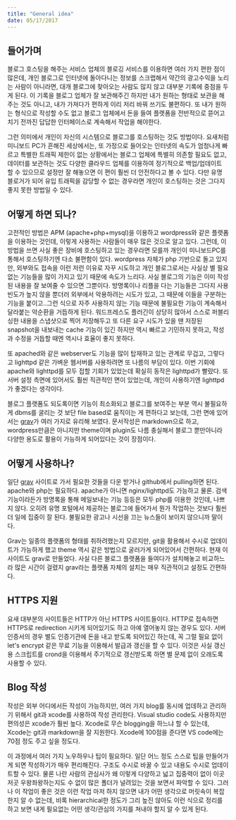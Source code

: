 ```yaml
---
title: "General idea"
date: 05/17/2017
---
```


## 들어가며

블로그 호스팅을 해주는 서비스 업체의 블로깅 서비스를 이용하면 여러 가지 편한 점이 많은데, 개인 블로그로 인터넷에 돌아다니는 정보를 스크랩해서 약간의 광고수익을 노리는 사람이 아니라면, 대개 블로그에 찾아오는 사람도 많지 않고 대부분 기록에 중점을 두게 된다. 이 기록을 블로그 업체가 잘 보관해주긴 하지만 내가 원하는 형태로 보관을 해주는 것도 아니고, 내가 가져다가 편하게 이리 저리 바꿔 쓰기도 불편하다. 또 내가 원하는 형식으로 작성할 수도 없고 블로그 업체에서 돈을 들여 플랫폼을 전반적으로 뜯어고치기 전까진 답답한 인터페이스로 계속해서 작업을 해야한다.

그런 의미에서 개인이 자신의 시스템으로 블로그를 호스팅하는 것도 방법이다. 요새처럼 미니보드 PC가 흔해진 세상에서는, 또 가정으로 들어오는 인터넷의 속도가 엄청나게 빠르고 특별한 트래픽 제한이 없는 상황에서는 블로그 업체에 특별히 의존할 필요도 없고, 데이터를 보관하는 것도 다양한 클라우드 업체를 이용하여 정기적으로 백업/업데이트 할 수 있으므로 설정만 잘 해놓으면 이 편이 훨씬 더 안전하다고 볼 수 있다. 다만 유명 블로거가 되어 유입 트래픽을 감당할 수 없는 경우라면 개인이 호스팅하는 것은 그다지 좋지 못한 방법일 수 있다. 

## 어떻게 하면 되나?

고전적인 방법은 APM (apache+php+mysql)을 이용하고 wordpress와 같은 플랫폼을 이용하는 것인데, 이렇게 사용하는 사람들이 매우 많은 것으로 알고 있다. 그런데, 이 방법을 쓰면 사실 좋은 장비에 호스팅하고 있는 경우라면 모를까 개인이 미니보드PC를 통해서 호스팅하기엔 다소 불편함이 있다. wordpress 자체가 php 기반으로 돌고 있지만, 외부와도 접속을 이런 저런 이유로 자꾸 시도하고 개인 블로그로서는 사실상 별 필요없는 기능들을 많이 가지고 있기 때문에 속도가 느리다. 사실 블로그의 기능은 이미 작성된 내용을 잘 보여줄 수 있으면 그뿐이다. 방명록이나 리플을 다는 기능들은 그다지 사용빈도가 높지 않을 뿐더러 외부에서 악용하려는 시도가 있고, 그 때문에 이들을 구분하는 기능을 붙이고..그런 식으로 자주 사용하지 않는 기능 때문에 불필요한 기능이 계속해서 달라붙는 악순환을 거듭하게 된다. 워드프레스도 플러긴이 상당히 많아서 스스로 퍼블리싱한 내용을 스냅샷으로 찍어 저장해두고 또 다른 요구 시도가 있을 땐 저장된 snapshot을 내보내는 cache 기능이 있긴 하지만 역시 빠르고 기민하지 못하고, 작성과 수정을 거듭할 때엔 역시나 효율이 좋지 못하다. 

또 apached와 같은 webserver도 기능을 많이 탑재하고 있는 관계로 무겁고, 그렇다고 lighttpd 같은 가벼운 웹서버를 사용하려면 또 나름의 부담이 있다. 이번 기회에 apache와 lighttpd를 모두 접할 기회가 있었는데 확실히 동작은 lighttpd가 빨랐다. 또 서버 설정 측면에 있어서도 훨씬 직관적인 면이 있었는데, 개인이 사용하기엔 lighttpd가 좋겠다는 생각이다. 

블로그 플랫폼도 되도록이면 기능이 최소화되고 블로그를 보여주는 부분 역시 불필요하게 dbms를 굴리는 것 보단 file based로 움직이는 게 편하다고 보는데, 그런 면에 있어서는 [grav](https://getgrav.org/)가 여러 가지로 유리해 보였다. 문서작성은 markdown으로 하고, wordpress만큼은 아니지만 theme이며 plugin도 나름 충실해서 블로그 뿐만아니라 다양한 용도로 활용이 가능하게 되어있다는 것이 장점이다.

## 어떻게 사용하나?

일단 [grav](https://getgrav.org/) 사이트로 가서 필요한 것들을 다운 받거나 github에서 pulling하면 된다. apache와 php는 필요하다. apache가 아니면 nginx/lighttpd도 가능하고 물론. 검색 기능이라든가 방명록을 통해 메일보내는 기능 등등은 모두 php를 이용한 것인데, 나쁘지 않다. 오히려 유명 포털에서 제공하는 블로그에 들어가서 뭔가 작업하는 것보다 훨씬 더 일에 집중이 잘 된다. 불필요한 광고나 시선을 끄는 뉴스들이 보이지 않으니까 말이다.

Grav는 일종의 플랫폼의 형태를 취하려했는지 모르지만, git을 활용해서 수시로 업데이트가 가능하게 했고 theme 역시 같은 방법으로 굴러가게 되어있어서 간편하다. 현재 이 사이트도 grav로 만들었다. 사실 다른 블로그 플랫폼을 들여다가 설치해놓고 비교하느라 많은 시간이 걸렸지 grav라는 플랫폼 자체의 설치는 매우 직관적이고 설정도 간편하다. 

## HTTPS 지원

요새 대부분의 사이트들은 HTTP가 아닌 HTTPS 사이트들이다. HTTP로 접속하면 HTTPS로 redirection 시키게 되어있기도 하고 아예 열어놓지 않는 경우도 있다. 서버 인증서의 경우 별도 인증기관에 돈을 내고 받도록 되어있긴 하는데, 꼭 그럴 필요 없이 let's encrypt 같은 무료 기능을 이용해서 발급과 갱신을 할 수 있다. 이것은 사실 갱신용 스크립트를 crond을 이용해서 주기적으로 갱신받도록 하면 별 문제 없이 오래도록 사용할 수 있다. 

## Blog 작성

작성은 외부 어디에서든 작성이 가능하지만, 여러 가지 blog를 동시에 업데하고 관리하기 위해서 git과 xcode를 사용하여 작성 관리한다. Visual studio code도 사용하지만 편의성은 xcode가 훨씬 높다. Xcode로 무슨 blogging을 하느냐 할 수 있는데, Xcode는 git과 markdown을 잘 지원한다. Xcode에 100점을 준다면 VS code에는 70점 정도 주고 싶을 정도다.

이 과정에서 여러 가지 노우하우나 팁이 필요하다. 일단 어느 정도 스스로 팁을 만들어가게 되면 작성하기가 매우 편리해진다. 구조도 수시로 바꿀 수 있고 내용도 수시로 업데이트할 수 있다. 물론 나란 사람의 관심사가 왜 이렇게 다양하고 넓고 집중력이 없이 이곳 저곳 우왕좌왕하는지도 수 없이 많은 폴더가 널려있는 것을 보면서 파악할 수 있다. 그러나 이 작업이 좋은 것은 이런 작업 마저 하지 않으면 내가 어떤 생각으로 머릿속이 복잡한지 알 수 없는데, 비록 hierarchical한 정도가 그리 높진 않아도 이런 식으로 정리를 하고 보면 내게 필요없는 어떤 생각/관심의 가지를 쳐내야 할지 알 수 있게 된다.

